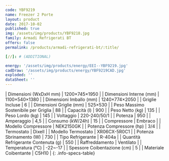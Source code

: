 ```yaml
---
code: YBF9219
name: Freezer 2 Porte
layout: product
date: 2017-10-02
published: true
img: /assets/img/products/YBF9218.jpg
family: Armadi Refrigerati BT
offers: false
permalink: /products/armadi-refrigerati-bt/:title/

[//]: # (ADDITIONAL)

energy: '/assets/img/products/energy/EEI--YBF9219.jpg'
cadDraw: '/assets/img/products/energy/YBF9219CAD.jpg'
exploded: ''
dataSheet: ''
---
```



| Dimensioni (WxDxH mm) | 1200×745×1950 |
| Dimensioni Interne (mm) | 1100×540×1380 |
| Dimensioni Imballo (mm) | 1240×774×2050 |
| Griglie Incluse | 6 |
| Dimensioni Griglie (mm) | 525×530 |
| Peso Massimo Sostenibile per Griglia | 88 |
| Capacità (l) | 900 |
| Peso Netto (kg) | 135 |
| Peso Lordo (kg) | 145 |
| Voltaggio | 220-240/50/1 |
| Potenza | 950 |
| Amperaggio | 4,5 |
| Consumo (kW/24h) | 15 |
| Compressore | Embraco |
| Modello Compressore | NEK2150GK |
| Potenza Compressore (hp) | 3/4 |
| Termostato | Dixell |
| Modello Termostato | XR06CX-5R0C1 |
| Potenza Sbrinamento (W) | 730 |
| Tipo Refrigerante | R-404a |
| Quantità Refrigerante Contenuta (g) | 550 |
| Raffreddamento | Ventilato |
| Temperatura (°C) | -22~-17 |
| Spessore Coibentazione (cm) | 5 |
| Materiale Coibentante | C5H10 |
{: .info-specs-table}
